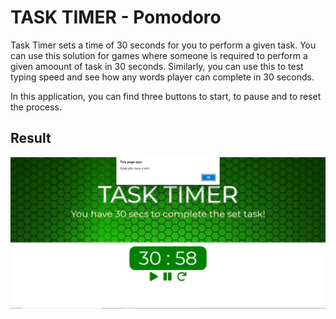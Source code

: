 <h1> TASK TIMER - Pomodoro </h1>
Task Timer sets a time of 30 seconds for you to perform a given task. You can use this solution for games where someone is required to perform a given amoount of task in 30 seconds. Similarly, you can use this to test typing speed and see how any words player can complete in 30 seconds.

In this application, you can find three buttons to start, to pause and to reset the process.

<h2> Result </h2> 

<img src="image/capture.PNG">

